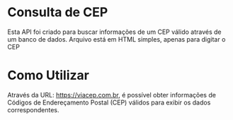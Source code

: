 # Consulta de CEP
Esta API foi criado para buscar informações de um CEP válido através de um banco de dados. Arquivo está em HTML simples, apenas para digitar o CEP

# Como Utilizar
Através da URL: https://viacep.com.br, é possível obter informações de Códigos de Endereçamento Postal (CEP) válidos para exibir os dados correspondentes.
